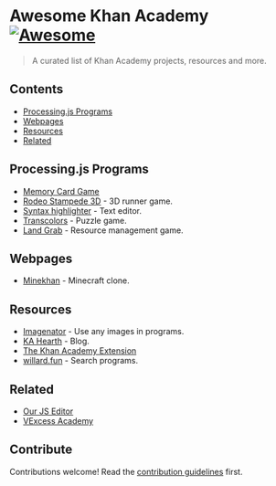 # Awesome Khan Academy [![Awesome](https://awesome.re/badge.svg)](https://awesome.re)

> A curated list of Khan Academy projects, resources and more.


## Contents

- [Processing.js Programs](#processingjs-programs)
- [Webpages](#webpages)
- [Resources](#resources)
- [Related](#related)


## Processing.js Programs

- [Memory Card Game](https://www.khanacademy.org/computer-programming/-/5648647542833152)
- [Rodeo Stampede 3D](https://www.khanacademy.org/computer-programming/-/5218478237696000) - 3D runner game.
- [Syntax highlighter](https://www.khanacademy.org/computer-programming/-/5060834563325952) - Text editor.
- [Transcolors](https://www.khanacademy.org/computer-programming/-/2722008038) - Puzzle game.
- [Land Grab](https://www.khanacademy.org/computer-programming/-/4963738021314560) - Resource management game.


## Webpages

- [Minekhan](https://www.khanacademy.org/computer-programming/-/5647155001376768) - Minecraft clone.


## Resources

- [Imagenator](http://la94022.com/~blyon/Javascript/KAImage/) - Use any images in programs.
- [KA Hearth](https://ka-hearth.learnerpages.com/) - Blog.
- [The Khan Academy Extension](https://chromewebstore.google.com/detail/the-khan-academy-extensio/gniggljddhajnfbkjndcgnomkddfcial)
- [willard.fun](https://willard.fun) - Search programs.


## Related

- [Our JS Editor](https://ourjseditor.com/)
- [VExcess Academy](https://vxsacademy.org/)


## Contribute

Contributions welcome! Read the [contribution guidelines](contributing.md) first.
